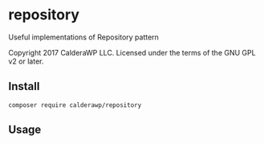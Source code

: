 # repository
Useful implementations of Repository pattern

Copyright 2017 CalderaWP LLC. Licensed under the terms of the GNU GPL v2 or later.

## Install
`composer require calderawp/repository`

## Usage

